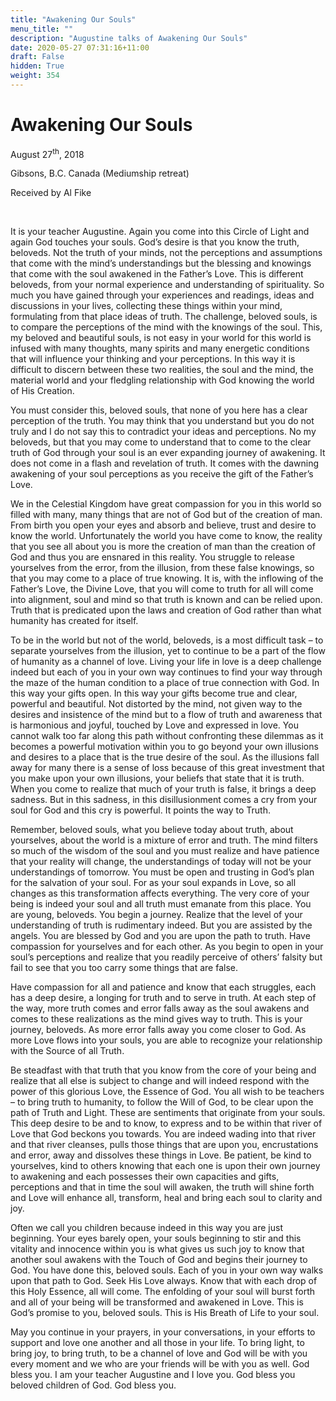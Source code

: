 ```yaml
---
title: "Awakening Our Souls"
menu_title: ""
description: "Augustine talks of Awakening Our Souls"
date: 2020-05-27 07:31:16+11:00
draft: False
hidden: True
weight: 354
---
```

# Awakening Our Souls

August 27<sup>th</sup>, 2018

Gibsons, B.C. Canada (Mediumship retreat)

Received by Al Fike

 

It is your teacher Augustine. Again you come into this Circle of Light and again God touches your souls. God’s desire is that you know the truth, beloveds. Not the truth of your minds, not the perceptions and assumptions that come with the mind’s understandings but the blessing and knowings that come with the soul awakened in the Father’s Love. This is different beloveds, from your normal experience and understanding of spirituality. So much you have gained through your experiences and readings, ideas and discussions in your lives, collecting these things within your mind, formulating from that place ideas of truth. The challenge, beloved souls, is to compare the perceptions of the mind with the knowings of the soul. This, my beloved and beautiful souls, is not easy in your world for this world is infused with many thoughts, many spirits and many energetic conditions that will influence your thinking and your perceptions. In this way it is difficult to discern between these two realities, the soul and the mind, the material world and your fledgling relationship with God knowing the world of His Creation. 

You must consider this, beloved souls, that none of you here has a clear perception of the truth. You may think that you understand but you do not truly and I do not say this to contradict your ideas and perceptions. No my beloveds, but that you may come to understand that to come to the clear truth of God through your soul is an ever expanding journey of awakening. It does not come in a flash and revelation of truth. It comes with the dawning awakening of your soul perceptions as you receive the gift of the Father’s Love. 

We in the Celestial Kingdom have great compassion for you in this world so filled with many, many things that are not of God but of the creation of man. From birth you open your eyes and absorb and believe, trust and desire to know the world. Unfortunately the world you have come to know, the reality that you see all about you is more the creation of man than the creation of God and thus you are ensnared in this reality. You struggle to release yourselves from the error, from the illusion, from these false knowings, so that you may come to a place of true knowing. It is, with the inflowing of the Father’s Love, the Divine Love, that you will come to truth for all will come into alignment, soul and mind so that truth is known and can be relied upon. Truth that is predicated upon the laws and creation of God rather than what humanity has created for itself.

To be in the world but not of the world, beloveds, is a most difficult task – to separate yourselves from the illusion, yet to continue to be a part of the flow of humanity as a channel of love. Living your life in love is a deep challenge indeed but each of you in your own way continues to find your way through the maze of the human condition to a place of true connection with God. In this way your gifts open. In this way your gifts become true and clear, powerful and beautiful. Not distorted by the mind, not given way to the desires and insistence of the mind but to a flow of truth and awareness that is harmonious and joyful, touched by Love and expressed in love. You cannot walk too far along this path without confronting these dilemmas as it becomes a powerful motivation within you to go beyond your own illusions and desires to a place that is the true desire of the soul. As the illusions fall away for many there is a sense of loss because of this great investment that you make upon your own illusions, your beliefs that state that it is truth. When you come to realize that much of your truth is false, it brings a deep sadness. But in this sadness, in this disillusionment comes a cry from your soul for God and this cry is powerful. It points the way to Truth. 

Remember, beloved souls, what you believe today about truth, about yourselves, about the world is a mixture of error and truth. The mind filters so much of the wisdom of the soul and you must realize and have patience that your reality will change, the understandings of today will not be your understandings of tomorrow. You must be open and trusting in God’s plan for the salvation of your soul. For as your soul expands in Love, so all changes as this transformation affects everything. The very core of your being is indeed your soul and all truth must emanate from this place. You are young, beloveds. You begin a journey. Realize that the level of your understanding of truth is rudimentary indeed. But you are assisted by the angels. You are blessed by God and you are upon the path to truth. Have compassion for yourselves and for each other. As you begin to open in your soul’s perceptions and realize that you readily perceive of others’ falsity but fail to see that you too carry some things that are false. 

Have compassion for all and patience and know that each struggles, each has a deep desire, a longing for truth and to serve in truth. At each step of the way, more truth comes and error falls away as the soul awakens and comes to these realizations as the mind gives way to truth. This is your journey, beloveds. As more error falls away you come closer to God. As more Love flows into your souls, you are able to recognize your relationship with the Source of all Truth. 

Be steadfast with that truth that you know from the core of your being and realize that all else is subject to change and will indeed respond with the power of this glorious Love, the Essence of God. You all wish to be teachers – to bring truth to humanity, to follow the Will of God, to be clear upon the path of Truth and Light. These are sentiments that originate from your souls. This deep desire to be and to know, to express and to be within that river of Love that God beckons you towards. You are indeed wading into that river and that river cleanses, pulls those things that are upon you, encrustations and error, away and dissolves these things in Love. Be patient, be kind to yourselves, kind to others knowing that each one is upon their own journey to awakening and each possesses their own capacities and gifts, perceptions and that in time the soul will awaken, the truth will shine forth and Love will enhance all, transform, heal and bring each soul to clarity and joy. 

Often we call you children because indeed in this way you are just beginning. Your eyes barely open, your souls beginning to stir and this vitality and innocence within you is what gives us such joy to know that another soul awakens with the Touch of God and begins their journey to God. You have done this, beloved souls. Each of you in your own way walks upon that path to God. Seek His Love always. Know that with each drop of this Holy Essence, all will come. The enfolding of your soul will burst forth and all of your being will be transformed and awakened in Love. This is God’s promise to you, beloved souls. This is His Breath of Life to your soul. 

May you continue in your prayers, in your conversations, in your efforts to support and love one another and all those in your life. To bring light, to bring joy, to bring truth, to be a channel of love and God will be with you every moment and we who are your friends will be with you as well. God bless you. I am your teacher Augustine and I love you. God bless you beloved children of God. God bless you.